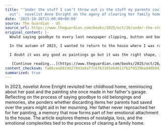 ```yaml
---
title: "‘Under the stuff I can’t throw out is the stuff my parents couldn’t throw
  out’:  novelist Anne Enright on the agony of clearing her family home"
date: '2025-10-26T11:00:00+00:00'
source: The Guardian - US
source_url: https://www.theguardian.com/books/2025/oct/26/under-the-stuff-i-cant-throw-out-is-the-stuff-my-parents-couldnt-throw-out-novelist-anne-enright-on-the-agony-of-clearing-her-family-home
original_content: |-
  Would saying goodbye to every last newspaper clipping, button and book her parents had saved over decades help her mourn?

  In the autumn of 2023, I wanted to return to the house where I was raised in order to stand in the garage and look at some marks I made on the wall sometime towards the end of my childhood. I had discovered some tins of black and white gloss paint left on the floor and a narrow house-painting brush and I still remember, once the first dab lengthened into a line, how quickly I was lost in the pleasure of making another line and then another. I drew a woman in a long dress, maybe a kimono, with a wide belt or obi, and her hair dressed high. And when she was done, I stopped.

  I doubt it was any good as paintings go but it was the right shape, it was expressive. Also, no one complained. Though the garage was attached to the house it was considered my father’s domain and it seemed he wasn’t bothered by my daub on the wall, though he might have been bothered by the spoiling of a brush. He might have said, “What did you do that for?” which would have been enough to stop me doing more, but there were no serious repercussions that I can remember for my afternoon’s idle graffito.

   [Continue reading...](https://www.theguardian.com/books/2025/oct/26/under-the-stuff-i-cant-throw-out-is-the-stuff-my-parents-couldnt-throw-out-novelist-anne-enright-on-the-agony-of-clearing-her-family-home)
content_checksum: fa66cea6019d27043a6a77c6f63185e64611fb2f0539bad40b9436720992a8d9
summarized: true
---
```


In 2023, novelist Anne Enright revisited her childhood home, reminiscing about her past and the painting she once made in her father's garage. Reflecting on the process of saying goodbye to old belongings and memories, she ponders whether discarding items her parents had saved over the years might aid in her mourning. Her father never reproached her for her painting, a memory that now forms part of her emotional attachment to the house. The article explores themes of nostalgia, loss, and the emotional complexities tied to the process of clearing a family home.